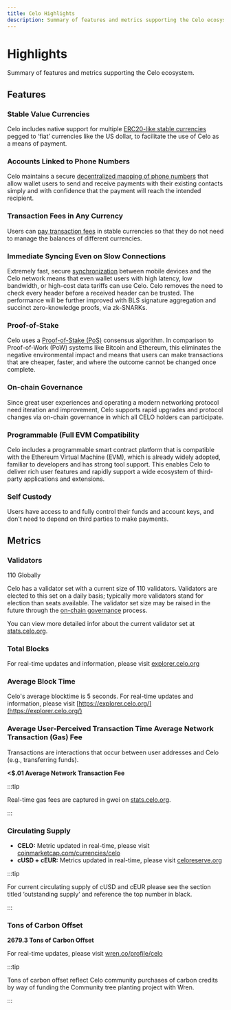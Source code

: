 ```yaml
---
title: Celo Highlights
description: Summary of features and metrics supporting the Celo ecosystem.
---
```

# Highlights

Summary of features and metrics supporting the Celo ecosystem.

## Features

### Stable Value Currencies 

Celo includes native support for multiple [ERC20-like stable currencies](learn/celo-protocol.md#stable-cryptocurrencies) pegged to ‘fiat’ currencies like the US dollar, to facilitate the use of Celo as a means of payment.

### Accounts Linked to Phone Numbers 

Celo maintains a secure [decentralized mapping of phone numbers](../celo-codebase/protocol/identity) that allow wallet users to send and receive payments with their existing contacts simply and with confidence that the payment will reach the intended recipient.

### Transaction Fees in Any Currency 

Users can [pay transaction fees](../celo-codebase/protocol/transactions/erc20-transaction-fees) in stable currencies so that they do not need to manage the balances of different currencies.

### Immediate Syncing Even on Slow Connections

Extremely fast, secure [synchronization](../celo-codebase/protocol/plumo) between mobile devices and the Celo network means that even wallet users with high latency, low bandwidth, or high-cost data tariffs can use Celo. Celo removes the need to check every header before a received header can be trusted. The performance will be further improved with BLS signature aggregation and succinct zero-knowledge proofs, via zk-SNARKs.

### Proof-of-Stake

Celo uses a [Proof-of-Stake (PoS)](../celo-codebase/protocol/proof-of-stake) consensus algorithm. In comparison to Proof-of-Work (PoW) systems like Bitcoin and Ethereum, this eliminates the negative environmental impact and means that users can make transactions that are cheaper, faster, and where the outcome cannot be changed once complete.

### On-chain Governance 

Since great user experiences and operating a modern networking protocol need iteration and improvement, Celo supports rapid upgrades and protocol changes via on-chain governance in which all CELO holders can participate.

### Programmable (Full EVM Compatibility 

Celo includes a programmable smart contract platform that is compatible with the Ethereum Virtual Machine (EVM), which is already widely adopted, familiar to developers and has strong tool support. This enables Celo to deliver rich user features and rapidly support a wide ecosystem of third-party applications and extensions.

### Self Custody 

Users have access to and fully control their funds and account keys, and don't need to depend on third parties to make payments.
## Metrics

### Validators

110 Globally

Celo has a validator set with a current size of 110 validators. Validators are elected to this set on a daily basis; typically more validators stand for election than seats available. The validator set size may be raised in the future through the [on-chain governance](../celo-codebase/protocol/governance) process.

You can view more detailed infor about the current validator set at [stats.celo.org](https://stats.celo.org/).

### Total Blocks

For real-time updates and information, please visit [explorer.celo.org](https://explorer.celo.org/) 

### Average Block Time

Celo's average blocktime is 5 seconds. For real-time updates and information, please visit [https://explorer.celo.org/](https://explorer.celo.org/) 

### Average User-Perceived Transaction Time Average Network Transaction (Gas) Fee

Transactions are interactions that occur between user addresses and Celo (e.g., transferring funds).

**<$.01 Average Network Transaction Fee**

:::tip

Real-time gas fees are captured in gwei on [stats.celo.org](https://stats.celo.org/).

:::

### Circulating Supply

* **CELO:** Metric updated in real-time, please visit  [coinmarketcap.com/currencies/celo](https://coinmarketcap.com/currencies/celo/) 
* **cUSD + cEUR:** Metrics updated in real-time, please visit [celoreserve.org](https://celoreserve.org/) 

:::tip

For current circulating supply of cUSD and cEUR please see the section titled ‘outstanding supply’ and reference the top number in black. 

:::

### Tons of Carbon Offset

**2679.3 Tons of Carbon Offset**

For real-time updates, please visit [wren.co/profile/celo](https://www.wren.co/profile/celo)

:::tip

Tons of carbon offset reflect Celo community purchases of carbon credits by way of funding the Community tree planting project with Wren. 

:::

